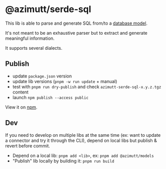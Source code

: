 # @azimutt/serde-sql

This lib is able to parse and generate SQL from/to a [database model](../models).

It's not meant to be an exhaustive parser but to extract and generate meaningful information.

It supports several dialects.

## Publish

- update `package.json` version
- update lib versions (`pnpm -w run update` + manual)
- test with `pnpm run dry-publish` and check `azimutt-serde-sql-x.y.z.tgz` content
- launch `npm publish --access public`

View it on [npm](https://www.npmjs.com/package/@azimutt/serde-sql).

## Dev

If you need to develop on multiple libs at the same time (ex: want to update a connector and try it through the CLI), depend on local libs but publish & revert before commit.

- Depend on a local lib: `pnpm add <lib>`, ex: `pnpm add @azimutt/models`
- "Publish" lib locally by building it: `pnpm run build`
